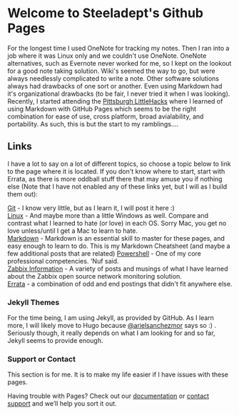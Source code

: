 # Welcome to Steeladept's Github Pages #

For the longest time I used OneNote for tracking my notes.  Then I ran into a job where it was Linux only and we couldn't use OneNote.  OneNote alternatives, such as Evernote never worked for me, so I kept on the lookout for a good note taking solution.  Wiki's seemed the way to go, but were always needlessly complicated to write a note.  Other software solutions always had drawbacks of one sort or another.  Even using Markdown had it's organizational drawbacks (to be fair, I never tried it when I was looking).  Recently, I started attending the [Pittsburgh LittleHacks](https://capozza.io/little-hack/) where I learned of using Markdown with GitHub Pages which seems to be the right combination for ease of use, cross platform, broad avialability, and portability.  As such, this is but the start to my ramblings....

## Links ##

I have a lot to say on a lot of different topics, so choose a topic below to link to the page where it is located.  If you don't know where to start, start with Errata, as there is more oddball stuff there that may amuse you if nothing else (Note that I have not enabled any of these links yet, but I will as I build them out):

[Git]() - I know very little, but as I learn it, I will post it here :)  
[Linux]() - And maybe more than a little Windows as well.  Compare and contrast what I learned to hate (or love) in each OS.  Sorry Mac, you get no love unless/until I get a Mac to learn to hate.  
[Markdown]() - Markdown is an essential skill to master for these pages, and easy enough to learn to do.  This is my Markdown Cheatsheet (and maybe a few additional posts that are related)
[Powershell]() - One of my core professional competencies.  'Nuf said.  
[Zabbix Information]() - A variety of posts and musings of what I have learned about the Zabbix open source network monitoring solution.  
[Errata]() - a combination of odd and end postings that didn't fit anywhere else.  

### Jekyll Themes ###

For the time being, I am using Jekyll, as provided by GitHub.  As I learn more, I will likely move to Hugo because [@arielsanchezmor](arielsanchezmora.com) says so :) .  Seriously though, it really depends on what I am looking for and so far, Jekyll seems to provide enough.  

### Support or Contact ###

This section is for me.  It is to make my life easier if I have issues with these pages.

Having trouble with Pages? Check out our [documentation](https://help.github.com/categories/github-pages-basics/) or [contact support](https://github.com/contact) and we’ll help you sort it out.
